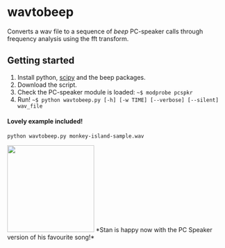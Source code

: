# wavtobeep
Converts a wav file to a sequence of *beep* PC-speaker calls through frequency analysis using the fft transform.

## Getting started

1. Install python, [scipy](https://pypi.python.org/pypi/scipy) and the beep packages.
2. Download the script.
3. Check the PC-speaker module is loaded:
    `~$ modprobe pcspkr`
4. Run!
    `~$ python wavtobeep.py [-h] [-w TIME] [--verbose] [--silent] wav_file`
 
#### Lovely example included!

 `python wavtobeep.py monkey-island-sample.wav`
 
 <img src="http://25.media.tumblr.com/tumblr_l2x51ruzhE1qbpj1fo1_400.gif" height="200" />
 *Stan is happy now with the PC Speaker version of his favourite song!*

